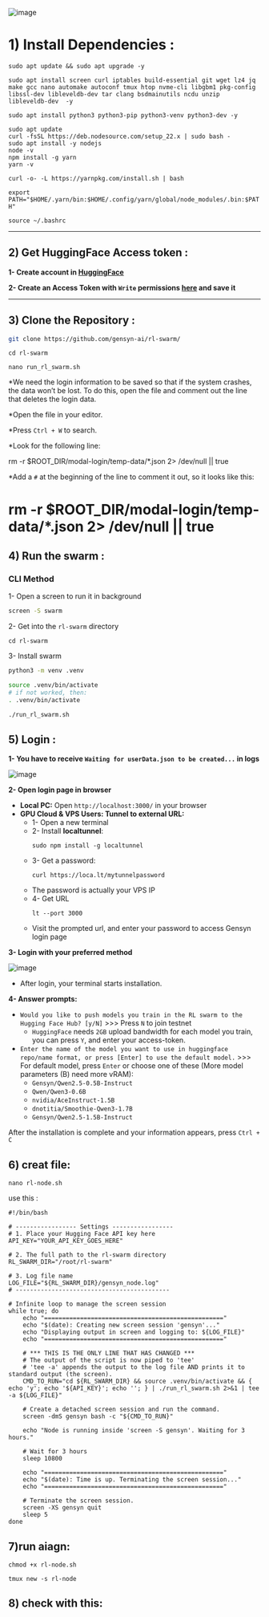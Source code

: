 ![image](https://github.com/user-attachments/assets/8ad5a694-e287-4d45-ba57-203f58a19714)






# 1) Install Dependencies :

``` sudo apt update && sudo apt upgrade -y ```

```sudo apt install screen curl iptables build-essential git wget lz4 jq make gcc nano automake autoconf tmux htop nvme-cli libgbm1 pkg-config libssl-dev libleveldb-dev tar clang bsdmainutils ncdu unzip libleveldb-dev  -y```

```sudo apt install python3 python3-pip python3-venv python3-dev -y```

```
sudo apt update
curl -fsSL https://deb.nodesource.com/setup_22.x | sudo bash -
sudo apt install -y nodejs
node -v
npm install -g yarn
yarn -v
```


```curl -o- -L https://yarnpkg.com/install.sh | bash```

```export PATH="$HOME/.yarn/bin:$HOME/.config/yarn/global/node_modules/.bin:$PATH"```

```source ~/.bashrc```

---

## 2) Get HuggingFace Access token :
**1- Create account in [HuggingFace](https://huggingface.co/)**

**2- Create an Access Token with `Write` permissions [here](https://huggingface.co/settings/tokens) and save it**

---

## 3) Clone the Repository :
```bash
git clone https://github.com/gensyn-ai/rl-swarm/
```


```cd rl-swarm```


```nano run_rl_swarm.sh```



*We need the login information to be saved so that if the system crashes, the data won’t be lost.
To do this, open the file and comment out the line that deletes the login data.

*Open the file in your editor.

*Press `Ctrl + W` to search.

*Look for the following line: 

rm -r $ROOT_DIR/modal-login/temp-data/*.json 2> /dev/null || true

*Add a `#` at the beginning of the line to comment it out, so it looks like this:

# rm -r $ROOT_DIR/modal-login/temp-data/*.json 2> /dev/null || true




## 4) Run the swarm :


### CLI Method 
1- Open a screen to run it in background
```bash
screen -S swarm
```
2- Get into the `rl-swarm` directory
```
cd rl-swarm
```
3- Install swarm
```bash
python3 -m venv .venv

source .venv/bin/activate
# if not worked, then:
. .venv/bin/activate

./run_rl_swarm.sh
```


## 5) Login :
**1- You have to receive `Waiting for userData.json to be created...` in logs**

![image](https://github.com/user-attachments/assets/140f7d32-844f-4cf0-aac4-a91e9a14c1aa)

**2- Open login page in browser**
* **Local PC:** Open `http://localhost:3000/` in your browser
* **GPU Cloud & VPS Users: Tunnel to external URL:**
  * 1- Open a new terminal
  * 2- Install **localtunnel**:
    ```
    sudo npm install -g localtunnel
    ```
  * 3- Get a password:
    ```
    curl https://loca.lt/mytunnelpassword
    ```
  * The password is actually your VPS IP
  * 4- Get URL
    ```
    lt --port 3000
    ```
  * Visit the prompted url, and enter your password to access Gensyn login page

**3- Login with your preferred method**

![image](https://github.com/user-attachments/assets/f33ea530-b15f-4af7-a317-93acd8618a9f)

* After login, your terminal starts installation.

**4- Answer prompts:**
* `Would you like to push models you train in the RL swarm to the Hugging Face Hub? [y/N]` >>> Press `N` to join testnet
  * `HuggingFace` needs `2GB` upload bandwidth for each model you train, you can press `Y`, and enter your access-token.
* `Enter the name of the model you want to use in huggingface repo/name format, or press [Enter] to use the default model.` >>> For default model, press `Enter`  or choose one of these (More model parameters (B) need more vRAM):
  * `Gensyn/Qwen2.5-0.5B-Instruct`
  * `Qwen/Qwen3-0.6B`
  * `nvidia/AceInstruct-1.5B`
  * `dnotitia/Smoothie-Qwen3-1.7B`
  * `Gensyn/Qwen2.5-1.5B-Instruct`
 



After the installation is complete and your information appears, press `Ctrl + C`


## 6) creat file:


```nano rl-node.sh```

use this :

```
#!/bin/bash

# ----------------- Settings -----------------
# 1. Place your Hugging Face API key here
API_KEY="YOUR_API_KEY_GOES_HERE"

# 2. The full path to the rl-swarm directory
RL_SWARM_DIR="/root/rl-swarm"

# 3. Log file name
LOG_FILE="${RL_SWARM_DIR}/gensyn_node.log"
# -------------------------------------------

# Infinite loop to manage the screen session
while true; do
    echo "=================================================="
    echo "$(date): Creating new screen session 'gensyn'..."
    echo "Displaying output in screen and logging to: ${LOG_FILE}"
    echo "=================================================="

    # *** THIS IS THE ONLY LINE THAT HAS CHANGED ***
    # The output of the script is now piped to 'tee'
    # 'tee -a' appends the output to the log file AND prints it to standard output (the screen).
    CMD_TO_RUN="cd ${RL_SWARM_DIR} && source .venv/bin/activate && { echo 'y'; echo '${API_KEY}'; echo ''; } | ./run_rl_swarm.sh 2>&1 | tee -a ${LOG_FILE}"

    # Create a detached screen session and run the command.
    screen -dmS gensyn bash -c "${CMD_TO_RUN}"

    echo "Node is running inside 'screen -S gensyn'. Waiting for 3 hours."
    
    # Wait for 3 hours
    sleep 10800

    echo "=================================================="
    echo "$(date): Time is up. Terminating the screen session..."
    echo "=================================================="
    
    # Terminate the screen session.
    screen -XS gensyn quit
    sleep 5
done
```

## 7)run aiagn:

```chmod +x rl-node.sh```


```tmux new -s rl-node```



## 8) check with this:





